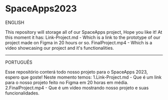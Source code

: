 # SpaceApps2023

ENGLISH

This repository will storage all of our SpaceApps project, Hope you like it! At this moment it has:
Link-Project.md - Which is a link to the prototype of our project made on Figma in 20 hours or so.
FinalProject.mp4 - Which is a video showcasing our project and it's functionalities.

-------------------------------------------------------------------------------------------------------------

PORTUGUÊS

Esse repositório conterá todo nosso projeto para o SpaceApps 2023, espero que goste! Neste momento temos:
1.Link-Project.md - Que é um link para o nosso projeto feito no Figma em 20 horas em média.
2.FinalProject.mp4 - Que é um vídeo mostrando nosso projeto e suas funcionalidades.
